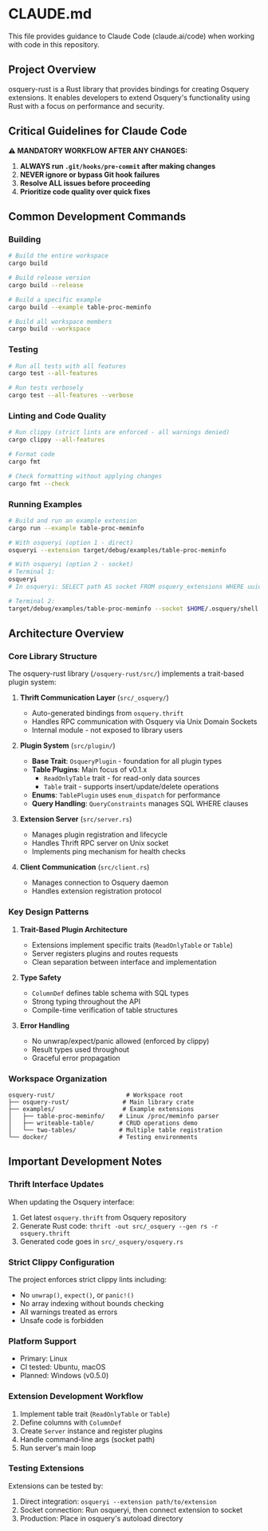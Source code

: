 # CLAUDE.md

This file provides guidance to Claude Code (claude.ai/code) when working with code in this repository.

## Project Overview

osquery-rust is a Rust library that provides bindings for creating Osquery extensions. It enables developers to extend Osquery's functionality using Rust with a focus on performance and security.

## Critical Guidelines for Claude Code

**⚠️ MANDATORY WORKFLOW AFTER ANY CHANGES:**
1. **ALWAYS run `.git/hooks/pre-commit` after making changes**
2. **NEVER ignore or bypass Git hook failures**
3. **Resolve ALL issues before proceeding**
4. **Prioritize code quality over quick fixes**

## Common Development Commands

### Building
```bash
# Build the entire workspace
cargo build

# Build release version
cargo build --release

# Build a specific example
cargo build --example table-proc-meminfo

# Build all workspace members
cargo build --workspace
```

### Testing
```bash
# Run all tests with all features
cargo test --all-features

# Run tests verbosely
cargo test --all-features --verbose
```

### Linting and Code Quality
```bash
# Run clippy (strict lints are enforced - all warnings denied)
cargo clippy --all-features

# Format code
cargo fmt

# Check formatting without applying changes
cargo fmt --check
```

### Running Examples
```bash
# Build and run an example extension
cargo run --example table-proc-meminfo

# With osqueryi (option 1 - direct)
osqueryi --extension target/debug/examples/table-proc-meminfo

# With osqueryi (option 2 - socket)
# Terminal 1:
osqueryi
# In osqueryi: SELECT path AS socket FROM osquery_extensions WHERE uuid = 0;

# Terminal 2:
target/debug/examples/table-proc-meminfo --socket $HOME/.osquery/shell.em
```

## Architecture Overview

### Core Library Structure

The osquery-rust library (`/osquery-rust/src/`) implements a trait-based plugin system:

1. **Thrift Communication Layer** (`src/_osquery/`)
   - Auto-generated bindings from `osquery.thrift`
   - Handles RPC communication with Osquery via Unix Domain Sockets
   - Internal module - not exposed to library users

2. **Plugin System** (`src/plugin/`)
   - **Base Trait**: `OsqueryPlugin` - foundation for all plugin types
   - **Table Plugins**: Main focus of v0.1.x
     - `ReadOnlyTable` trait - for read-only data sources
     - `Table` trait - supports insert/update/delete operations
   - **Enums**: `TablePlugin` uses `enum_dispatch` for performance
   - **Query Handling**: `QueryConstraints` manages SQL WHERE clauses

3. **Extension Server** (`src/server.rs`)
   - Manages plugin registration and lifecycle
   - Handles Thrift RPC server on Unix socket
   - Implements ping mechanism for health checks

4. **Client Communication** (`src/client.rs`)
   - Manages connection to Osquery daemon
   - Handles extension registration protocol

### Key Design Patterns

1. **Trait-Based Plugin Architecture**
   - Extensions implement specific traits (`ReadOnlyTable` or `Table`)
   - Server registers plugins and routes requests
   - Clean separation between interface and implementation

2. **Type Safety**
   - `ColumnDef` defines table schema with SQL types
   - Strong typing throughout the API
   - Compile-time verification of table structures

3. **Error Handling**
   - No unwrap/expect/panic allowed (enforced by clippy)
   - Result types used throughout
   - Graceful error propagation

### Workspace Organization

```
osquery-rust/                    # Workspace root
├── osquery-rust/               # Main library crate
├── examples/                   # Example extensions
│   ├── table-proc-meminfo/    # Linux /proc/meminfo parser
│   ├── writeable-table/       # CRUD operations demo
│   └── two-tables/            # Multiple table registration
└── docker/                    # Testing environments
```

## Important Development Notes

### Thrift Interface Updates
When updating the Osquery interface:
1. Get latest `osquery.thrift` from Osquery repository
2. Generate Rust code: `thrift -out src/_osquery --gen rs -r osquery.thrift`
3. Generated code goes in `src/_osquery/osquery.rs`

### Strict Clippy Configuration
The project enforces strict clippy lints including:
- No `unwrap()`, `expect()`, or `panic!()`
- No array indexing without bounds checking
- All warnings treated as errors
- Unsafe code is forbidden

### Platform Support
- Primary: Linux
- CI tested: Ubuntu, macOS
- Planned: Windows (v0.5.0)

### Extension Development Workflow
1. Implement table trait (`ReadOnlyTable` or `Table`)
2. Define columns with `ColumnDef`
3. Create `Server` instance and register plugins
4. Handle command-line args (socket path)
5. Run server's main loop

### Testing Extensions
Extensions can be tested by:
1. Direct integration: `osqueryi --extension path/to/extension`
2. Socket connection: Run osqueryi, then connect extension to socket
3. Production: Place in osquery's autoload directory
